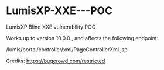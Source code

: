 # LumisXP-XXE---POC
LumisXP Blind XXE vulnerability POC

Works up to version 10.0.0 , and affects the following endpoint:

/lumis/portal/controller/xml/PageControllerXml.jsp

Credits:
https://bugcrowd.com/restricted 
